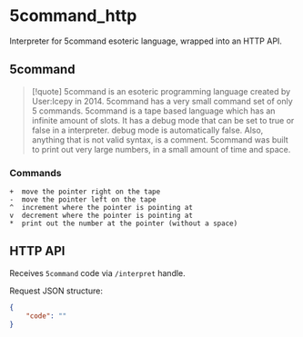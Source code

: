 # 5command_http

Interpreter for 5command esoteric language, wrapped into an HTTP API.

## 5command

> [!quote]
> 5command is an esoteric programming language created by User:Icepy in 2014. 5command has a very small command set of only 5 commands. 5command is a tape based language which has an infinite amount of slots. It has a debug mode that can be set to true or false in a interpreter. debug mode is automatically false. Also, anything that is not valid syntax, is a comment. 5command was built to print out very large numbers, in a small amount of time and space. 

### Commands

```
+  move the pointer right on the tape
-  move the pointer left on the tape
^  increment where the pointer is pointing at
v  decrement where the pointer is pointing at
*  print out the number at the pointer (without a space)
```

## HTTP API

Receives `5command` code via `/interpret` handle.

Request JSON structure:

```json
{
    "code": ""
}
```